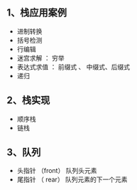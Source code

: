 ## 1、栈应用案例
- 进制转换
- 括号检测
- 行编辑
- 迷宫求解 ： 穷举
- 表达式求值 ： 前缀式 、 中缀式、后缀式
- 递归
## 2、栈实现
- 顺序栈
- 链栈

## 3、队列

- 头指针 （front） 队列头元素
- 尾指针 （ rear） 队列元素的下一个元素